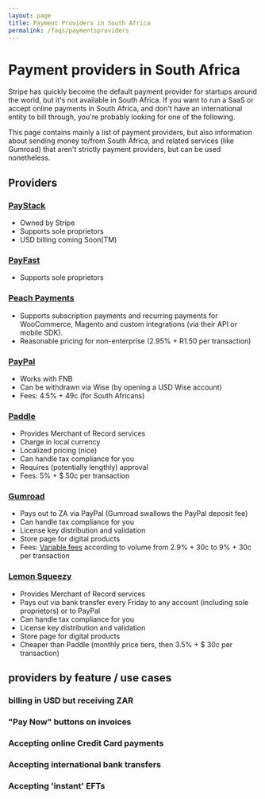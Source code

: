 ```yaml
---
layout: page
title: Payment Providers in South Africa
permalink: /faqs/paymentsproviders
---
```


# Payment providers in South Africa

Stripe has quickly become the default payment provider for startups around the world, but it's not available in South Africa. If you want to run a SaaS or accept online payments in South Africa, and don't have an international entity to bill through, you're probably looking for one of the following.

This page contains mainly a list of payment providers, but also information about sending money to/from South Africa, and related services (like Gumroad) that aren't strictly payment providers, but can be used nonetheless.

## Providers

### [PayStack](https://paystack.com/za/)

- Owned by Stripe
- Supports sole proprietors
- USD billing coming Soon(TM)

### [PayFast](https://www.payfast.co.za/)

- Supports sole proprietors

### [Peach Payments](https://www.peachpayments.com/)

- Supports subscription payments and recurring payments for WooCommerce, Magento and custom integrations (via their API or mobile SDK).
- Reasonable pricing for non-enterprise (2.95% + R1.50 per transaction)

### [PayPal](https://www.paypal.com/za/home)

- Works with FNB
- Can be withdrawn via Wise (by opening a USD Wise account)
- Fees: 4.5% + 49c (for South Africans)

### [Paddle](http://paddle.com/)

- Provides Merchant of Record services
- Charge in local currency
- Localized pricing (nice)
- Can handle tax compliance for you
- Requires (potentially lengthly) approval
- Fees: 5% + $ 50c per transaction

### [Gumroad](https://gumroad.com/) 

- Pays out to ZA via PayPal (Gumroad swallows the PayPal deposit fee)
- Can handle tax compliance for you
- License key distribution and validation
- Store page for digital products
- Fees: [Variable fees](https://gumroad.com/pricing) according to volume from 2.9% + 30c to 9% + 30c per transaction

### [Lemon Squeezy](https://www.lemonsqueezy.com/)

- Provides Merchant of Record services
- Pays out via bank transfer every Friday to any account (including sole proprietors) or to PayPal
- Can handle tax compliance for you
- License key distribution and validation
- Store page for digital products
- Cheaper than Paddle (monthly price tiers, then 3.5% + $ 30c per transaction)

## providers by feature / use cases

### billing in USD but receiving ZAR

### "Pay Now" buttons on invoices

### Accepting online Credit Card payments

### Accepting international bank transfers

### Accepting 'instant' EFTs 
